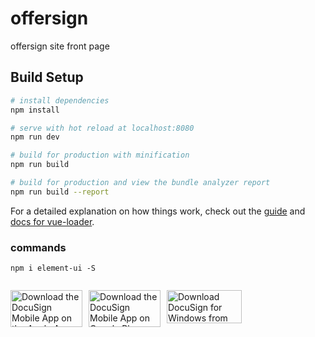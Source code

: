 # offersign
offersign site front page

## Build Setup

``` bash
# install dependencies
npm install

# serve with hot reload at localhost:8080
npm run dev

# build for production with minification
npm run build

# build for production and view the bundle analyzer report
npm run build --report
```

For a detailed explanation on how things work, check out the [guide](http://vuejs-templates.github.io/webpack/) and [docs for vue-loader](http://vuejs.github.io/vue-loader).

### commands
```
npm i element-ui -S


```

<img alt="Download the DocuSign Mobile App on the Apple App Store" title="Download the DocuSign Mobile App on the Apple App Store" style="width: 100%; max-width: 115px; margin: 0px 10px 10px 0px; float: left;" class="media-element file-default" data-delta="1" src="https://www.docusign.com/sites/default/files/apple-app-store-icon.png" width="198" height="59">

<img alt="Download the DocuSign Mobile App on Google Play" title="Download the DocuSign Mobile App on Google Play" style="width: 100%; max-width: 115px; margin: 0px 10px 10px 0px; float: left;" class="media-element file-default" data-delta="2" src="https://www.docusign.com/sites/default/files/google-play-app-store-icon.png" width="198" height="59">

<img alt="Download DocuSign for Windows from the Windows Store" title="Download DocuSign for Windows from the Windows Store" style="width: 100%; max-width: 120px; margin: 0px 10px 30px 0px; float: left;" class="media-element file-default" data-delta="3" src="https://www.docusign.com/sites/default/files/windows-app-store-icon.png" width="193" height="53">
